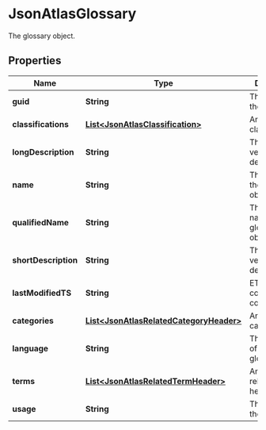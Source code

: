 

# JsonAtlasGlossary

The glossary object.
## Properties

Name | Type | Description | Notes
------------ | ------------- | ------------- | -------------
**guid** | **String** | The GUID of the object. |  [optional]
**classifications** | [**List&lt;JsonAtlasClassification&gt;**](JsonAtlasClassification.md) | An array of classifications. |  [optional]
**longDescription** | **String** | The long version description. |  [optional]
**name** | **String** | The name of the glossary object. |  [optional]
**qualifiedName** | **String** | The qualified name of the glossary object. |  [optional]
**shortDescription** | **String** | The short version of description. |  [optional]
**lastModifiedTS** | **String** | ETag for concurrency control. |  [optional]
**categories** | [**List&lt;JsonAtlasRelatedCategoryHeader&gt;**](JsonAtlasRelatedCategoryHeader.md) | An array of categories. |  [optional]
**language** | **String** | The language of the glossary. |  [optional]
**terms** | [**List&lt;JsonAtlasRelatedTermHeader&gt;**](JsonAtlasRelatedTermHeader.md) | An array of related term headers. |  [optional]
**usage** | **String** | The usage of the glossary. |  [optional]



